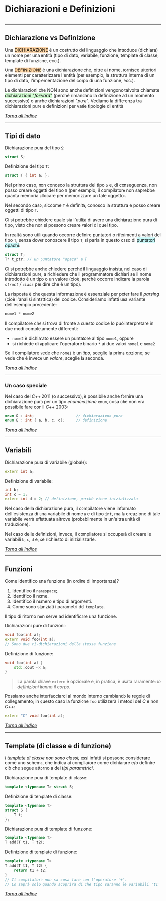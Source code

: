 # Dichiarazioni e Definizioni
```toc
```
---

## Dichiarazione vs Definizione
Una <mark style="background: #FFB86CA6;">DICHIARAZIONE</mark> è un costrutto del linguaggio che introduce (dichiara) un nome per una entità (tipo di dato, variabile, funzione, template di classe, template di funzione, ecc.).

Una <mark style="background: #FFB86CA6;">DEFINIZIONE</mark> è una dichiarazione che, oltre al nome, fornisce ulteriori elementi per caratterizzare l'entità (per esempio, la struttura interna di un tipo di dato, l'implementazione del corpo di una funzione, ecc.).


Le dichiarazioni che NON sono anche definizioni vengono talvolta chiamate <mark style="background: #BBFABBA6;">dichiarazioni "*forward*"</mark> (perché rimandano la definizione ad un momento successivo) o anche dichiarazioni "*pure*". Vediamo la differenza tra dichiarazioni pure e definizioni per varie tipologie di entità.

_[Torna all'indice](#dichiarazioni%20e%20definizioni)_

---

## Tipi di dato
Dichiarazione pura del tipo `S`:
```cpp
struct S;
```

Definizione del tipo `T`:
```cpp
struct T { int a; };
```

Nel primo caso, non conosco la struttura del tipo `S` e, di conseguenza, non posso creare oggetti del tipo `S` (per esempio, il compilatore non saprebbe quanta memoria allocare per memorizzare un tale oggetto). 

Nel secondo caso, siccome `T` è definita, conosco la struttura e posso creare oggetti di tipo `T`.

Ci si potrebbe chiedere quale sia l'utilità di avere una dichiarazione pura di tipo, visto che non si possono creare valori di quel tipo. 

In realtà sono utili quando occorre definire puntatori o riferimenti a valori del tipo `T`, senza dover conoscere il tipo `T`; si parla in questo caso di <mark style="background: #ABF7F7A6;">puntatori opachi</mark>:

```cpp
struct T;
T* t_ptr; // un puntatore "opaco" a T
```

Ci si potrebbe anche chiedere perché il linguaggio insista, nel caso di dichiarazioni pure, a richiedere che il programmatore dichiari se il nome introdotto è un tipo o un valore (cioè, perché occorre indicare la parola _`struct` / `class`_ per dire che è un tipo).  

La risposta è che questa informazione è essenziale per poter fare il *parsing* (cioè l'analisi sintattica) del codice. Consideriamo infatti una variante dell'esempio precedente:

```cpp
nome1 * nome2
```

Il compilatore che si trova di fronte a questo codice lo può interpretare in due modi completamente differenti:
- `nome2` è dichiarato essere un puntatore al tipo `nome1`, oppure
- si richiede di applicare l'operatore binario `*` ai due valori `nome1` e `nome2` 

Se il compilatore vede che `nome1` è un _tipo_, sceglie la prima opzione; se vede che è invece un _valore_, sceglie la seconda.

_[Torna all'indice](#dichiarazioni%20e%20definizioni)_

--- 

### Un caso speciale
Nel caso del $C$++ 2011 (o successivo), è possibile anche fornire una dichiarazione pura per un tipo *enumerazione* `enum`, cosa che non era possibile fare con il $C$++ 2003:

```cpp
enum E : int;                   // dichiarazione pura
enum E : int { a, b, c, d};     // definizione
```

_[Torna all'indice](#dichiarazioni%20e%20definizioni)_

---

## Variabili
Dichiarazione pura di variabile (globale):

```cpp
extern int a;
```

Definizione di variabile:

```cpp
int b;
int c = 1;
extern int d = 2; // definizione, perchè viene inizializzata
```

Nel caso della dichiarazione pura, il compilatore viene informato dell'esistenza di una variabile di nome `a` e di tipo `int`, ma la creazione di tale variabile verrà effettuata altrove (probabilmente in un'altra unità di traduzione).  

Nel caso delle definizioni, invece, il compilatore si occuperà di creare le variabili `b`, `c`, `d` e, se richiesto di inizializzarle.

_[Torna all'indice](#dichiarazioni%20e%20definizioni)_

---

## Funzioni
Come identifico una funzione (in ordine di importanza)? 
1. Identifico il `namespace`;.
2. Identifico il nome.
3. Identifico il numero e tipo di argomenti.
4. Come sono stanziati i parametri del `template`.  

Il tipo di ritorno non serve ad identificare una funzione.

Dichiarazioni pure di funzioni:
```cpp
void foo(int a);
extern void foo(int a);
// Sono due ri-dichiarazioni della stessa funzione
```

Definizione di funzione:
```cpp
void foo(int a) { 
    std::cout << a; 
}
```

> La parola chiave `extern` è opzionale e, in pratica, è usata raramente: _le definizioni hanno il corpo._

Possiamo anche interfacciarci al mondo interno cambiando le regole di collegamento; in questo caso la funzione `foo` utilizzerà i metodi del $C$ e non $C$++:

```cpp
extern "C" void foo(int a);
```

_[Torna all'indice](#dichiarazioni%20e%20definizioni)_

--- 

## Template (di classe e di funzione)
_I [template](17-template.md) di classe non sono classi;_ essi infatti si possono considerare come uno schema, che indica al compilatore come dichiarare e/o definire ciò che segue attorno a dei *tipi parametrici*.

Dichiarazione pura di template di classe:
```cpp
template <typename T> struct S;
```

Definizione di template di classe:
```cpp
template <typename T>
struct S {
    T t;
};
```

Dichiarazione pura di template di funzione:
```cpp
template <typename T>
T add(T t1, T t2);
```

Definizione di template di funzione:
```cpp
template <typename T>
T add(T t1, T t2) {
    return t1 + t2;
}
// Il compilatore non sa cosa fare con l'operatore '+'.
// Lo saprà solo quando scoprirà di che tipo saranno le variabili 't1' e 't2'.
```

_[Torna all'indice](#dichiarazioni%20e%20definizioni)_